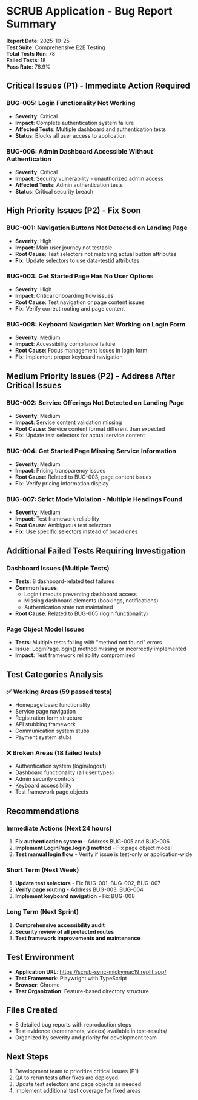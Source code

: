 # SCRUB Application - Bug Report Summary

**Report Date**: 2025-10-25  
**Test Suite**: Comprehensive E2E Testing  
**Total Tests Run**: 78  
**Failed Tests**: 18  
**Pass Rate**: 76.9%  

## Critical Issues (P1) - Immediate Action Required

### BUG-005: Login Functionality Not Working
- **Severity**: Critical
- **Impact**: Complete authentication system failure
- **Affected Tests**: Multiple dashboard and authentication tests
- **Status**: Blocks all user access to application

### BUG-006: Admin Dashboard Accessible Without Authentication  
- **Severity**: Critical
- **Impact**: Security vulnerability - unauthorized admin access
- **Affected Tests**: Admin authentication tests
- **Status**: Critical security breach

## High Priority Issues (P2) - Fix Soon

### BUG-001: Navigation Buttons Not Detected on Landing Page
- **Severity**: High
- **Impact**: Main user journey not testable
- **Root Cause**: Test selectors not matching actual button attributes
- **Fix**: Update selectors to use data-testid attributes

### BUG-003: Get Started Page Has No User Options
- **Severity**: High  
- **Impact**: Critical onboarding flow issues
- **Root Cause**: Test navigation or page content issues
- **Fix**: Verify correct routing and page content

### BUG-008: Keyboard Navigation Not Working on Login Form
- **Severity**: Medium
- **Impact**: Accessibility compliance failure
- **Root Cause**: Focus management issues in login form
- **Fix**: Implement proper keyboard navigation

## Medium Priority Issues (P2) - Address After Critical Issues

### BUG-002: Service Offerings Not Detected on Landing Page
- **Severity**: Medium
- **Impact**: Service content validation missing
- **Root Cause**: Service content format different than expected
- **Fix**: Update test selectors for actual service content

### BUG-004: Get Started Page Missing Service Information
- **Severity**: Medium
- **Impact**: Pricing transparency issues
- **Root Cause**: Related to BUG-003, page content issues
- **Fix**: Verify pricing information display

### BUG-007: Strict Mode Violation - Multiple Headings Found
- **Severity**: Medium
- **Impact**: Test framework reliability
- **Root Cause**: Ambiguous test selectors
- **Fix**: Use specific selectors instead of broad ones

## Additional Failed Tests Requiring Investigation

### Dashboard Issues (Multiple Tests)
- **Tests**: 8 dashboard-related test failures
- **Common Issues**: 
  - Login timeouts preventing dashboard access
  - Missing dashboard elements (bookings, notifications)
  - Authentication state not maintained
- **Root Cause**: Related to BUG-005 (login functionality)

### Page Object Model Issues
- **Tests**: Multiple tests failing with "method not found" errors
- **Issue**: LoginPage.login() method missing or incorrectly implemented
- **Impact**: Test framework reliability compromised

## Test Categories Analysis

### ✅ Working Areas (59 passed tests)
- Homepage basic functionality
- Service page navigation  
- Registration form structure
- API stubbing framework
- Communication system stubs
- Payment system stubs

### ❌ Broken Areas (18 failed tests)
- Authentication system (login/logout)
- Dashboard functionality (all user types)
- Admin security controls
- Keyboard accessibility
- Test framework page objects

## Recommendations

### Immediate Actions (Next 24 hours)
1. **Fix authentication system** - Address BUG-005 and BUG-006
2. **Implement LoginPage.login() method** - Fix page object model
3. **Test manual login flow** - Verify if issue is test-only or application-wide

### Short Term (Next Week)  
1. **Update test selectors** - Fix BUG-001, BUG-002, BUG-007
2. **Verify page routing** - Address BUG-003, BUG-004
3. **Implement keyboard navigation** - Fix BUG-008

### Long Term (Next Sprint)
1. **Comprehensive accessibility audit**
2. **Security review of all protected routes**
3. **Test framework improvements and maintenance**

## Test Environment
- **Application URL**: https://scrub-sync-mickymac19.replit.app/
- **Test Framework**: Playwright with TypeScript
- **Browser**: Chrome
- **Test Organization**: Feature-based directory structure

## Files Created
- 8 detailed bug reports with reproduction steps
- Test evidence (screenshots, videos) available in test-results/
- Organized by severity and priority for development team

## Next Steps
1. Development team to prioritize critical issues (P1)
2. QA to rerun tests after fixes are deployed
3. Update test selectors and page objects as needed
4. Implement additional test coverage for fixed areas
